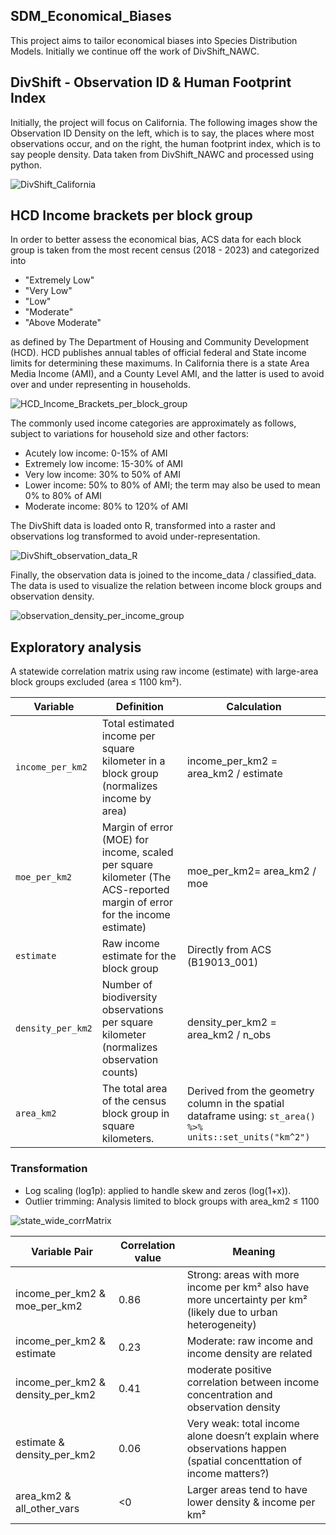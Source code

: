 ## SDM_Economical_Biases
This project aims to tailor economical biases into Species Distribution Models. Initially we continue off the work of DivShift_NAWC.

## DivShift - Observation ID & Human Footprint Index

Initially, the project will focus on California. The following images show the Observation ID Density on the left, which is to say, the places where most observations occur, and on the right, the human footprint index, which is to say people density. Data taken from DivShift_NAWC and processed using python.

![DivShift_California](images/combined_observation_and_footprint.png)

## HCD Income brackets per block group

In order to better assess the economical bias, ACS data for each block group is taken from the most recent census (2018 - 2023) and categorized into

- "Extremely Low"
- "Very Low"
- "Low"
- "Moderate"
- "Above Moderate"

as defined by The Department of Housing and Community Development (HCD). HCD publishes annual tables of official federal and State income limits for determining these maximums. In California there is a state Area Media Income (AMI), and a County Level AMI, and the latter is used to avoid over and under representing in households. 

![HCD_Income_Brackets_per_block_group](images/household_income_brackets_rel_AMI_per_county.png)

The commonly used income categories are approximately as follows, subject to variations for household size and other factors:

- Acutely low income: 0-15% of AMI
- Extremely low income:  15-30% of AMI
- Very low income:  30% to 50% of AMI
- Lower income:  50% to 80% of AMI; the term may also be used to mean 0% to 80% of AMI
- Moderate income:  80% to 120% of AMI

The DivShift data is loaded onto R, transformed into a raster and observations log transformed to avoid under-representation.

![DivShift_observation_data_R](images/log_scale_image_density.png)

Finally, the observation data is joined to the income_data / classified_data. The data is used to visualize the relation between income block groups and observation density.

![observation_density_per_income_group](images/Mean_Observation_Density_raster.png)

## Exploratory analysis

A statewide correlation matrix using raw income (estimate) with large-area block groups excluded (area ≤ 1100 km²).

| Variable | Definition | Calculation |
| -------- | ---------- | ----------- |
| `income_per_km2` | Total estimated income per square kilometer in a block group (normalizes income by area) | income_per_km2 = area_km2 / estimate |
| `moe_per_km2` | Margin of error (MOE) for income, scaled per square kilometer (The ACS-reported margin of error for the income estimate) | moe_per_km2= area_km2 / moe |
| `estimate` | Raw income estimate for the block group | Directly from ACS (B19013_001) |
| `density_per_km2` | Number of biodiversity observations per square kilometer (normalizes observation counts) | density_per_km2 = area_km2 / n_obs |
| `area_km2` | The total area of the census block group in square kilometers. | Derived from the geometry column in the spatial dataframe using: ```st_area() %>% units::set_units("km^2")``` |

### Transformation

- Log scaling (log1p): applied to handle skew and zeros (log(1+x)). 
- Outlier trimming: Analysis limited to block groups with area_km2 ≤ 1100

![state_wide_corrMatrix](images/correlation_matrix.png)

| Variable Pair | Correlation value | Meaning |
|-------------- | ----------------- | ------- |
| income_per_km2 & moe_per_km2 | 0.86 | Strong: areas with more income per km² also have more uncertainty per km² (likely due to urban heterogeneity) |
| income_per_km2 & estimate | 0.23 | Moderate: raw income and income density are related |
| income_per_km2 & density_per_km2 | 0.41 | moderate positive correlation between income concentration and observation density |
| estimate & density_per_km2 | 0.06 | Very weak: total income alone doesn’t explain where observations happen (spatial concenttation of income matters?) |
| area_km2 & all_other_vars | <0 | Larger areas tend to have lower density & income per km² |

